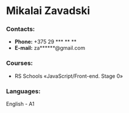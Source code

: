 # Mikalai Zavadski

### Contacts:

- **Phone:** +375 29 *** ** ** <br>
- **E-mail:** za******@gmail.com

### Courses:

- RS Schools «JavaScript/Front-end. Stage 0»

### Languages:

English \- A1